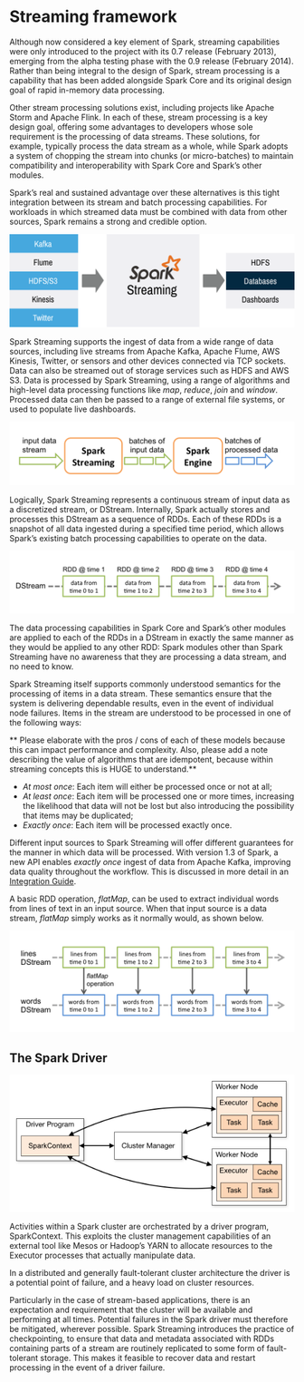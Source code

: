 # Streaming framework

Although now considered a key element of Spark, streaming capabilities were only introduced to the project with its 0.7 release (February 2013), emerging from the alpha testing phase with the 0.9 release (February 2014). Rather than being integral to the design of Spark, stream processing is a capability that has been added alongside Spark Core and its original design goal of rapid in-memory data processing.

Other stream processing solutions exist, including projects like Apache Storm and Apache Flink. In each of these, stream processing is a key design goal, offering some advantages to developers whose sole requirement is the processing of data streams. These solutions, for example, typically process the data stream as a whole, while Spark adopts a system of chopping the stream into chunks (or micro-batches) to maintain compatibility and interoperability with Spark Core and Spark’s other modules.

Spark’s real and sustained advantage over these alternatives is this tight integration between its stream and batch processing capabilities. For workloads in which streamed data must be combined with data from other sources, Spark remains a strong and credible option.

![Figure 5: Spark Streaming accepts data from a range of sources and is able to pass that data to various storage systems for safekeeping.](images/streaming-options.png)

Spark Streaming supports the ingest of data from a wide range of data sources, including live streams from Apache Kafka, Apache Flume, AWS Kinesis, Twitter, or sensors and other devices connected via TCP sockets. Data can also be streamed out of storage services such as HDFS and AWS S3. Data is processed by Spark Streaming, using a range of algorithms and high-level data processing functions like *map*, *reduce*, *join* and *window*. Processed data can then be passed to a range of external file systems, or used to populate live dashboards.

![Figure 6: Spark Streaming divides incoming streams of data into batches which can then be processed.](images/streaming-flow.png)

Logically, Spark Streaming represents a continuous stream of input data as a discretized stream, or DStream. Internally, Spark actually stores and processes this DStream as a sequence of RDDs. Each of these RDDs is a snapshot of all data ingested during a specified time period, which allows Spark’s existing batch processing capabilities to operate on the data.

![Figure 7: Spark Streaming divides an input data stream into discrete chunks of data from a specified time period.](images/streaming-dstream.png)

The data processing capabilities in Spark Core and Spark’s other modules are applied to each of the RDDs in a DStream in exactly the same manner as they would be applied to any other RDD: Spark modules other than Spark Streaming have no awareness that they are processing a data stream, and no need to know.

Spark Streaming itself supports commonly understood semantics for the processing of items in a data stream. These semantics ensure that the system is delivering dependable results, even in the event of individual node failures. Items in the stream are understood to be processed in one of the following ways:

** Please elaborate with the pros / cons of each of these models because this can impact performance and complexity. Also, please add a note describing the value of algorithms that are idempotent, because within streaming concepts this is HUGE to understand.**

* *At most once*: Each item will either be processed once or not at all;
* *At least once*: Each item will be processed one or more times, increasing the likelihood that data will not be lost but also introducing the possibility that items may be duplicated;
* *Exactly once*: Each item will be processed exactly once.

Different input sources to Spark Streaming will offer different guarantees for the manner in which data will be processed. With version 1.3 of Spark, a new API enables *exactly once* ingest of data from Apache Kafka, improving data quality throughout the workflow. This is discussed in more detail in an [Integration Guide](http://spark.apache.org/docs/latest/streaming-kafka-integration.html).

A basic RDD operation, *flatMap*, can be used to extract individual words from lines of text in an input source. When that input source is a data stream, *flatMap* simply works as it normally would, as shown below.

![Figure 8: Individual words are extracted from an input stream, comprising lines of text](images/streaming-dstream2.png)

## The Spark Driver

![Figure 9: Components of a Spark cluster](images/streaming-driver.png)

Activities within a Spark cluster are orchestrated by a driver program, SparkContext. This exploits the cluster management capabilities of an external tool like Mesos or Hadoop’s YARN to allocate resources to the Executor processes that actually manipulate data.

In a distributed and generally fault-tolerant cluster architecture the driver is a potential point of failure, and a heavy load on cluster resources.

Particularly in the case of stream-based applications, there is an expectation and requirement that the cluster will be available and performing at all times. Potential failures in the Spark driver must therefore be mitigated, wherever possible. Spark Streaming introduces the practice of checkpointing, to ensure that data and metadata associated with RDDs containing parts of a stream are routinely replicated to some form of fault-tolerant storage. This makes it feasible to recover data and restart processing in the event of a driver failure.
